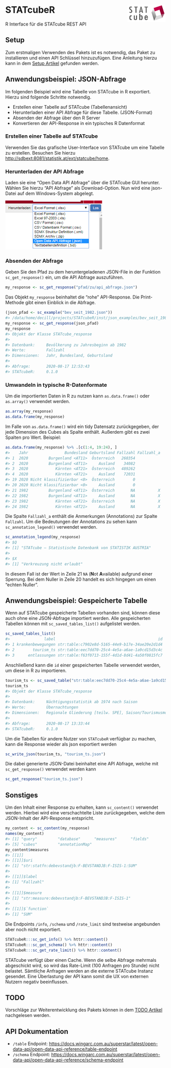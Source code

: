 
# STATcubeR <img src="man/figures/STATcube_logo.png" align="right" alt="" width="120" />

R Interface für die STATcube REST API

## Setup

Zum erstmaligen Verwenden des Pakets ist es notwendig, das Paket zu
installieren und einen API Schlüssel hinzuzufügen. Eine Anleitung hierzu
kann in dem [Setup
Artikel](http://xlwt0012/rpkgs/dev/STATcubeR/articles/Setup.html)
gefunden werden.

## Anwendungsbeispiel: JSON-Abfrage

Im folgenden Beispiel wird eine Tabelle von STATcube in R exportiert.
Hierzu sind folgende Schritte notwendig.

  - Erstellen einer Tabelle auf STATcube (Tabellenansicht)
  - Herunterladen einer API Abfrage für diese Tabelle. (JSON-Format)
  - Absenden der Abfrage über den R Server
  - Konvertieren der API-Response in ein typisches R Datenformat

### Erstellen einer Tabelle auf STATcube

Verwenden Sie das grafische User-Interface von STATcube um eine Tabelle
zu erstellen. Besuchen Sie hierzu
<http://sdbext:8081/statistik.at/ext/statcube/home>.

### Herunterladen der API Abfrage

Laden sie eine “Open Data API Abfrage” über die STATcube GUI herunter.
Wählen Sie hierzu “API Abfrage” als Download-Option. Nun wird eine
json-Datei auf dem Windows-System abgelegt.

![](man/figures/download_json.png)

### Absenden der Abfrage

Geben Sie den Pfad zu dem heruntergeladenen JSON-File in der Funktion
`sc_get_response()` ein, um die API Abfrage auszuführen.

``` r
my_response <- sc_get_response("pfad/zu/api_abfrage.json")
```

Das Objekt `my_response` beinhaltet die “rohe” API-Response. Die
Print-Methode gibt einen Einblick in die Abfrage.

``` r
(json_pfad <- sc_example("bev_seit_1982.json"))
#> /data/home/decill/projects/STATcubeR/inst/json_examples/bev_seit_1982.json
my_response <- sc_get_response(json_pfad)
my_response
#> Objekt der Klasse STATcube_response
#> 
#> Datenbank:     Bevölkerung zu Jahresbeginn ab 1982 
#> Werte:         Fallzahl 
#> Dimensionen:   Jahr, Bundesland, Geburtsland 
#> 
#> Abfrage:       2020-08-17 12:53:43 
#> STATcubeR:     0.1.0
```

### Umwandeln in typische R-Datenformate

Um die importierten Daten in R zu nutzen kann `as.data.frame()` oder
`as.array()` verwendet werden.

``` r
as.array(my_response)
as.data.frame(my_response)
```

Im Falle von `as.data.frame()` wird ein tidy Datensatz zurückgegeben,
der jede Dimension des Cubes als Spalte enthält. Außerdem gibt es zwei
Spalten pro Wert. Beispiel:

``` r
as.data.frame(my_response) %>% .[c(1:4, 19:24), ]
#>    Jahr                Bundesland Geburtsland Fallzahl Fallzahl_a
#> 1  2020         Burgenland <AT11>  Österreich   260354           
#> 2  2020         Burgenland <AT11>     Ausland    34082           
#> 3  2020            Kärnten <AT21>  Österreich   489262           
#> 4  2020            Kärnten <AT21>     Ausland    72031           
#> 19 2020 Nicht klassifizierbar <0>  Österreich        0           
#> 20 2020 Nicht klassifizierbar <0>     Ausland        0           
#> 21 1982         Burgenland <AT11>  Österreich       NA          X
#> 22 1982         Burgenland <AT11>     Ausland       NA          X
#> 23 1982            Kärnten <AT21>  Österreich       NA          X
#> 24 1982            Kärnten <AT21>     Ausland       NA          X
```

Die Spalte `Fallzahl_a` enthält die Anmerkungen (Annotations) zur Spalte
`Fallzahl`. Um die Bedeutungen der Annotations zu sehen kann
`sc_annotation_legend()` verwendet werden.

``` r
sc_annotation_legend(my_response)
#> $Q
#> [1] "STATcube – Statistische Datenbank von STATISTIK AUSTRIA"
#> 
#> $X
#> [1] "Verkreuzung nicht erlaubt"
```

In diesem Fall ist der Wert in Zeile 21 `NA` (**N**ot **A**vailable)
aufgrund einer Sperrung. Bei dem Nuller in Zeile 20 handelt es sich
hingegen um einen “echten Nuller”.

## Anwendungsbeispiel: Gespeicherte Tabelle

Wenn auf STATcube gespeicherte Tabellen vorhanden sind, können diese
auch ohne eine JSON-Abfrage importiert werden. Alle gespeicherten
Tabellen können mit `sc_saved_tables_list()` aufgelistet werden.

``` r
sc_saved_tables_list()
#>               label                                             id
#> 1 krankenbewegungen str:table:c7902e8d-5165-44e9-b17e-34ae20e2d1d4
#> 2        tourism_ts str:table:eec7dd70-25c4-4e5a-a6ae-1a9cd15d3c4c
#> 3      entlassungen str:table:f63f0713-155f-4d1d-8d41-4a50f0815fc7
```

Anschließend kann die `id` einer gespeicherten Tabelle verwendet werden,
um diese in R zu importieren.

``` r
tourism_ts <- sc_saved_table("str:table:eec7dd70-25c4-4e5a-a6ae-1a9cd15d3c4c")
tourism_ts
#> Objekt der Klasse STATcube_response
#> 
#> Datenbank:     Nächtigungsstatistik ab 1974 nach Saison 
#> Werte:         Übernachtungen 
#> Dimensionen:   Regionale Gliederung [teilw. SPE], Saison/Tourismusmonat, Herkunftsland 
#> 
#> Abfrage:       2020-08-17 13:33:44 
#> STATcubeR:     0.1.0
```

Um die Tabellen für andere Nutzer von `STATcubeR` verfügbar zu machen,
kann die Response wieder als json exportiert werden

``` r
sc_write_json(tourism_ts, "tourism_ts.json")
```

Die dabei generierte JSON-Datei beinhaltet eine API Abfrage, welche mit
`sc_get_response()` verwendet werden kann

``` r
sc_get_response("tourism_ts.json")
```

## Sonstiges

Um den Inhalt einer Response zu erhalten, kann `sc_content()` verwendet
werden. Hierbei wird eine verschachtelte Liste zurückgegeben, welche dem
JSON-Inhalt der API-Response entspricht.

``` r
my_content <- sc_content(my_response)
names(my_content)
#> [1] "query"         "database"      "measures"      "fields"       
#> [5] "cubes"         "annotationMap"
my_content$measures
#> [[1]]
#> [[1]]$uri
#> [1] "str:statfn:debevstandjb:F-BEVSTANDJB:F-ISIS-1:SUM"
#> 
#> [[1]]$label
#> [1] "Fallzahl"
#> 
#> [[1]]$measure
#> [1] "str:measure:debevstandjb:F-BEVSTANDJB:F-ISIS-1"
#> 
#> [[1]]$`function`
#> [1] "SUM"
```

Die Endpoints `/info`, `/schema` und `/rate_limit` sind testweise
angebunden aber noch nicht exportiert.

``` r
STATcubeR:::sc_get_info() %>% httr::content()
STATcubeR:::sc_get_schema() %>% httr::content()
STATcubeR:::sc_get_rate_limit() %>% httr::content()
```

STATcube verfügt über einen Cache. Wenn die selbe Abfrage mehrmals
abgeschickt wird, so wird das Rate-Limit (100 Anfragen pro Stunde) nicht
belastet. Sämtliche Anfragen werden an die externe STATcube Instanz
gesendet. Eine Überlastung der API kann somit die UX von externen
Nutzern negativ beeinflussen.

## TODO

Vorschläge zur Weiterentwicklung des Pakets können in dem [TODO
Artikel](http://xlwt0012/rpkgs/dev/STATcubeR/articles/TODO.html)
nachgelesen werden.

## API Dokumentation

  - `/table` Endpoint:
    <https://docs.wingarc.com.au/superstar/latest/open-data-api/open-data-api-reference/table-endpoint>
  - `/schema` Endpoint:
    <https://docs.wingarc.com.au/superstar/latest/open-data-api/open-data-api-reference/schema-endpoint>
